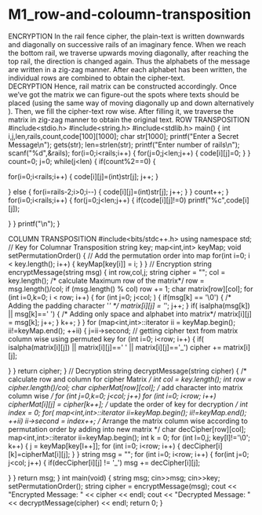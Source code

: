# M1_row-and-coloumn-transposition
ENCRYPTION
In the rail fence cipher, the plain-text is written downwards and diagonally on successive rails of an imaginary fence. When we reach the bottom rail, we traverse upwards moving diagonally, after reaching the top rail, the direction is changed again. Thus the alphabets of the message are written in a zig-zag manner. After each alphabet has been written, the individual rows are combined to obtain the cipher-text.  
DECRYPTION 
Hence, rail matrix can be constructed accordingly. Once we’ve got the matrix we can figure-out the spots where texts should be placed (using the same way of moving diagonally up and down alternatively ). Then, we fill the cipher-text row wise. After filling it, we traverse the matrix in zig-zag manner to obtain the original text.
ROW TRANSPOSITION
#include&lt;stdio.h&gt;
#include&lt;string.h&gt;
#include&lt;stdlib.h&gt;
main()
{
int i,j,len,rails,count,code[100][1000];
char str[1000];
printf(&quot;Enter a Secret Message\n&quot;);
gets(str);
len=strlen(str);
printf(&quot;Enter number of rails\n&quot;);
scanf(&quot;%d&quot;,&amp;rails);
for(i=0;i&lt;rails;i++)
{
for(j=0;j&lt;len;j++)
{
code[i][j]=0;
}
}
count=0;
j=0;
while(j&lt;len)
{
if(count%2==0)
{

for(i=0;i&lt;rails;i++)
{
code[i][j]=(int)str[j];
j++;
}

}
else
{
for(i=rails-2;i&gt;0;i--)
{
code[i][j]=(int)str[j];
j++;
}
}
count++;
}
for(i=0;i&lt;rails;i++)
{
for(j=0;j&lt;len;j++)
{
if(code[i][j]!=0)
printf(&quot;%c&quot;,code[i][j]);

}
}
printf(&quot;\n&quot;);
}

COLUMN TRANSPOSITION
#include&lt;bits/stdc++.h&gt;
using namespace std;
// Key for Columnar Transposition
string key;
map&lt;int,int&gt; keyMap;
void setPermutationOrder()
{
// Add the permutation order into map
for(int i=0; i &lt; key.length(); i++)
{
keyMap[key[i]] = i;
}
}
// Encryption
string encryptMessage(string msg)
{
int row,col,j;
string cipher = &quot;&quot;;
col = key.length();
/* calculate Maximum row of the matrix*/
row = msg.length()/col;
if (msg.length() % col)
row += 1;
char matrix[row][col];
for (int i=0,k=0; i &lt; row; i++)
{
for (int j=0; j&lt;col; )
{
if(msg[k] == &#39;\0&#39;)
{
/* Adding the padding character &#39;_&#39; */
matrix[i][j] = &#39;_&#39;;
j++;
}
if( isalpha(msg[k]) || msg[k]==&#39; &#39;)
{
/* Adding only space and alphabet into matrix*/
matrix[i][j] = msg[k];
j++;
}
k++;
}
}
for (map&lt;int,int&gt;::iterator ii = keyMap.begin(); ii!=keyMap.end(); ++ii)
{
j=ii-&gt;second;
// getting cipher text from matrix column wise using permuted key
for (int i=0; i&lt;row; i++)
{
if( isalpha(matrix[i][j]) || matrix[i][j]==&#39; &#39; || matrix[i][j]==&#39;_&#39;)
cipher += matrix[i][j];

}
}
return cipher;
}
// Decryption
string decryptMessage(string cipher)
{
/* calculate row and column for cipher Matrix */
int col = key.length();
int row = cipher.length()/col;
char cipherMat[row][col];
/* add character into matrix column wise */
for (int j=0,k=0; j&lt;col; j++)
for (int i=0; i&lt;row; i++)
cipherMat[i][j] = cipher[k++];
/* update the order of key for decryption */
int index = 0;
for( map&lt;int,int&gt;::iterator ii=keyMap.begin(); ii!=keyMap.end(); ++ii)
ii-&gt;second = index++;
/* Arrange the matrix column wise according
to permutation order by adding into new matrix */
char decCipher[row][col];
map&lt;int,int&gt;::iterator ii=keyMap.begin();
int k = 0;
for (int l=0,j; key[l]!=&#39;\0&#39;; k++)
{
j = keyMap[key[l++]];
for (int i=0; i&lt;row; i++)
{
decCipher[i][k]=cipherMat[i][j];
}
}
string msg = &quot;&quot;;
for (int i=0; i&lt;row; i++)
{
for(int j=0; j&lt;col; j++)
{
if(decCipher[i][j] != &#39;_&#39;)
msg += decCipher[i][j];

}
}
return msg;
}
int main(void)
{
string msg;
cin&gt;&gt;msg;
cin&gt;&gt;key;
setPermutationOrder();
string cipher = encryptMessage(msg);
cout &lt;&lt; &quot;Encrypted Message: &quot; &lt;&lt; cipher &lt;&lt; endl;
cout &lt;&lt; &quot;Decrypted Message: &quot; &lt;&lt; decryptMessage(cipher) &lt;&lt; endl;
return 0;
}
